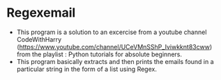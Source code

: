# Regexemail

* This program is a solution to an excercise from a youtube channel CodeWithHarry (https://www.youtube.com/channel/UCeVMnSShP_Iviwkknt83cww) from the playlist : Python tutorials for absolute beginners.
* This program basically extracts and then prints the emails found in a particular string in the form of a list using Regex.
